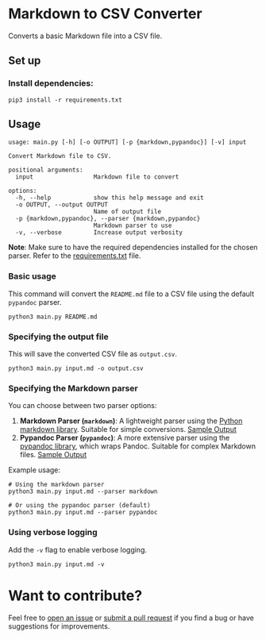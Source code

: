 # Markdown to CSV Converter

Converts a basic Markdown file into a CSV file.

## Set up

### Install dependencies:

```shell
pip3 install -r requirements.txt
```

## Usage

```
usage: main.py [-h] [-o OUTPUT] [-p {markdown,pypandoc}] [-v] input

Convert Markdown file to CSV.

positional arguments:
  input                 Markdown file to convert

options:
  -h, --help            show this help message and exit
  -o OUTPUT, --output OUTPUT
                        Name of output file
  -p {markdown,pypandoc}, --parser {markdown,pypandoc}
                        Markdown parser to use
  -v, --verbose         Increase output verbosity
```

**Note**: Make sure to have the required dependencies installed for the chosen parser. Refer to the [requirements.txt](requirements.txt) file.

### Basic usage

This command will convert the `README.md` file to a CSV file using the default `pypandoc` parser.

```shell
python3 main.py README.md
```

### Specifying the output file

This will save the converted CSV file as `output.csv`.

```shell
python3 main.py input.md -o output.csv
```


### Specifying the Markdown parser

You can choose between two parser options:

1. **Markdown Parser (`markdown`)**: A lightweight parser using the [Python markdown library](https://pypi.org/project/Markdown/). Suitable for simple conversions. [Sample Output](README_parsed_with_markdown.csv)
2. **Pypandoc Parser (`pypandoc`)**: A more extensive parser using the [pypandoc library](https://pypi.org/project/pypandoc/), which wraps Pandoc. Suitable for complex Markdown files. [Sample Output](README_parsed_with_pypandoc.csv)

Example usage:

```shell
# Using the markdown parser
python3 main.py input.md --parser markdown

# Or using the pypandoc parser (default)
python3 main.py input.md --parser pypandoc
```

### Using verbose logging

Add the `-v` flag to enable verbose logging.

```shell
python3 main.py input.md -v
```

# Want to contribute?

Feel free to [open an issue](https://github.com/tiefps/md-to-csv/issues) or [submit a pull request](https://github.com/tiefps/md-to-csv/pulls) if you find a bug or have suggestions for improvements.
